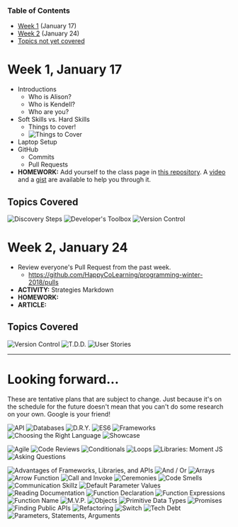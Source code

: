 ### Table of Contents

* [Week 1](Winter-2018.md#week-1-january-17) (January 17)
* [Week 2](Winter-2018.md#week-2-january-24) (January 24)
* [Topics not yet covered](Winter-2018.md#looking-forward)

# Week 1, January 17

* Introductions
  * Who is Alison?
  * Who is Kendell?
  * Who are you?
* Soft Skills vs. Hard Skills
  * Things to cover!
  * ![Things to Cover](images/2018_01/ThingsToCover.JPG)
* Laptop Setup
* GitHub
  * Commits
  * Pull Requests
* **HOMEWORK:** Add yourself to the class page in [this repository](https://github.com/HappyCoLearning/programming-winter-2018). A [video](https://youtu.be/TuMV9UTHmuw) and a [gist](https://gist.github.com/amajor/a9e02a85cdd7126bcf12778aa8a92c87) are available to help you through it.

## Topics Covered

![Discovery Steps](images/2018_01/_DiscoverySteps.jpeg)
![Developer's Toolbox](images/2018_01/_Toolbox.jpeg)
![Version Control](images/2018_01/_VersionControl.jpeg)

# Week 2, January 24

* Review everyone's Pull Request from the past week.
  * https://github.com/HappyCoLearning/programming-winter-2018/pulls
* **ACTIVITY:** Strategies Markdown
* **HOMEWORK:**
* **ARTICLE:**

## Topics Covered

![Version Control](images/2018_01/_VersionControl.jpeg)
![T.D.D.](images/2018_01/_TDD.jpeg)
![User Stories](images/2018_01/_UserStories.jpeg)

***

# Looking forward...

These are tentative plans that are subject to change. Just because it's on the
schedule for the future doesn't mean that you can't do some research on your
own. Google is your friend!

![API](images/2018_01/_API.jpeg)
![Databases](images/2018_01/_Databases.jpeg)
![D.R.Y.](images/2018_01/_DRY.jpeg)
![ES6](images/2018_01/_ES6.jpeg)
![Frameworks](images/2018_01/_Frameworks.jpeg)
![Choosing the Right Language](images/2018_01/_Language.jpeg)
![Showcase](images/2018_01/_Showcase.jpeg)

![Agile](images/2018_01/_Agile.jpeg)
![Code Reviews](images/2018_01/_CodeReviews.jpeg)
![Conditionals](images/2018_01/_Conditionals.jpeg)
![Loops](images/2018_01/_Loops.jpeg)
![Libraries: Moment JS](images/2018_01/_MomentJS.jpeg)
![Asking Questions](images/2018_01/_Questions.jpeg)

![Advantages of Frameworks, Libraries, and APIs](images/2018_01/_AdvantagesOf.jpeg)
![And / Or](images/2018_01/_AndOr.jpeg)
![Arrays](images/2018_01/_Arrays.jpeg)
![Arrow Function](images/2018_01/_ArrowFunction.jpeg)
![Call and Invoke](images/2018_01/_CallInvoke.jpeg)
![Ceremonies](images/2018_01/_Ceremonies.jpeg)
![Code Smells](images/2018_01/_CodeSmells.jpeg)
![Communication Skillz](images/2018_01/_Communication.jpeg)
![Default Parameter Values](images/2018_01/_DefaultValues.jpeg)
![Reading Documentation](images/2018_01/_Documentation.jpeg)
![Function Declaration](images/2018_01/_FunctionDeclaration.jpeg)
![Function Expressions](images/2018_01/_FunctionExpressions.jpeg)
![Function Name](images/2018_01/_FunctionName.jpeg)
![M.V.P.](images/2018_01/_MVP.jpeg)
![Objects](images/2018_01/_Objects.jpeg)
![Primitive Data Types](images/2018_01/_PrimitiveDatatypes.jpeg)
![Promises](images/2018_01/_Promises.jpeg)
![Finding Public APIs](images/2018_01/_PublicAPIs.jpeg)
![Refactoring](images/2018_01/_Refactor.jpeg)
![Switch](images/2018_01/_Switch.jpeg)
![Tech Debt](images/2018_01/_TechDebt.jpeg)
![Parameters, Statements, Arguments](images/2018_01/_Vocab.jpeg)
